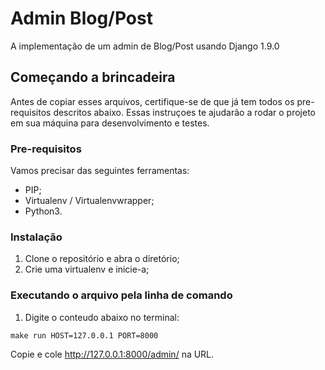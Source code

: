 # Admin Blog/Post

A implementação de um admin de Blog/Post usando Django 1.9.0


## Começando a brincadeira
 
Antes de copiar esses arquivos, certifique-se de que já tem todos os pre-requisitos descritos abaixo.
Essas instruçoes te ajudarão a rodar o projeto em sua máquina para desenvolvimento e testes.

### Pre-requisitos

Vamos precisar das seguintes ferramentas:
- PIP;
- Virtualenv / Virtualenvwrapper;
- Python3.


### Instalação

1. Clone o repositório e abra o diretório;
2. Crie uma virtualenv e inicie-a;

### Executando o arquivo pela linha de comando

1. Digite o conteudo abaixo no terminal:

```
make run HOST=127.0.0.1 PORT=8000
```

Copie e cole http://127.0.0.1:8000/admin/ na URL.
